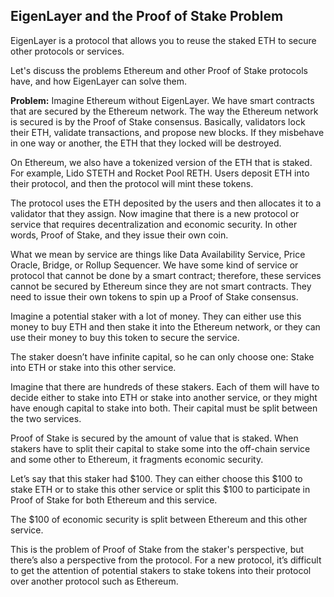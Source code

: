 ## EigenLayer and the Proof of Stake Problem

EigenLayer is a protocol that allows you to reuse the staked ETH to secure other protocols or services.

Let's discuss the problems Ethereum and other Proof of Stake protocols have, and how EigenLayer can solve them.

**Problem:** Imagine Ethereum without EigenLayer. We have smart contracts that are secured by the Ethereum network. The way the Ethereum network is secured is by the Proof of Stake consensus. Basically, validators lock their ETH, validate transactions, and propose new blocks. If they misbehave in one way or another, the ETH that they locked will be destroyed.

On Ethereum, we also have a tokenized version of the ETH that is staked. For example, Lido STETH and Rocket Pool RETH. Users deposit ETH into their protocol, and then the protocol will mint these tokens.

The protocol uses the ETH deposited by the users and then allocates it to a validator that they assign. Now imagine that there is a new protocol or service that requires decentralization and economic security. In other words, Proof of Stake, and they issue their own coin.

What we mean by service are things like Data Availability Service, Price Oracle, Bridge, or Rollup Sequencer. We have some kind of service or protocol that cannot be done by a smart contract; therefore, these services cannot be secured by Ethereum since they are not smart contracts. They need to issue their own tokens to spin up a Proof of Stake consensus.

Imagine a potential staker with a lot of money. They can either use this money to buy ETH and then stake it into the Ethereum network, or they can use their money to buy this token to secure the service.

The staker doesn’t have infinite capital, so he can only choose one: Stake into ETH or stake into this other service.

Imagine that there are hundreds of these stakers. Each of them will have to decide either to stake into ETH or stake into another service, or they might have enough capital to stake into both. Their capital must be split between the two services.

Proof of Stake is secured by the amount of value that is staked. When stakers have to split their capital to stake some into the off-chain service and some other to Ethereum, it fragments economic security.

Let’s say that this staker had $100. They can either choose this $100 to stake ETH or to stake this other service or split this $100 to participate in Proof of Stake for both Ethereum and this service.

The $100 of economic security is split between Ethereum and this other service.

This is the problem of Proof of Stake from the staker's perspective, but there’s also a perspective from the protocol. For a new protocol, it’s difficult to get the attention of potential stakers to stake tokens into their protocol over another protocol such as Ethereum.
